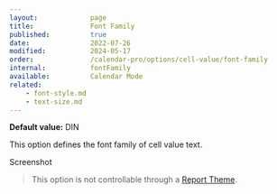 ```yaml
---
layout:             page
title:              Font Family
published:          true
date:               2022-07-26
modified:           2024-05-17
order:              /calendar-pro/options/cell-value/font-family
internal:           fontFamily
available:          Calendar Mode
related:
    - font-style.md
    - text-size.md
---
```

**Default value:** DIN

This option defines the font family of cell value text.  

<todo>Screenshot</todo>

> This option is not controllable through a [Report Theme](../../features/themes.md).
